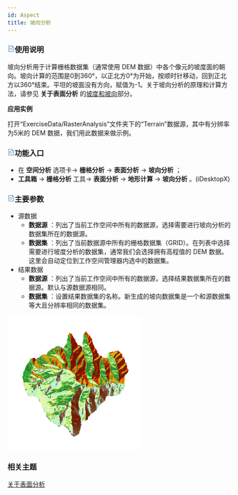 ```yaml
---
id: Aspect
title: 坡向分析
---
```

### ![](../../../img/read.gif)使用说明

坡向分析用于计算栅格数据集（通常使用 DEM
数据）中各个像元的坡度面的朝向。坡向计算的范围是0到360°，以正北方0°为开始，按顺时针移动，回到正北方以360°结束。平坦的坡面没有方向，赋值为-1。关于坡向分析的原理和计算方法，请参见
**关于表面分析** 的[坡度和坡向](AoubtSurfaceAnalyst)部分。

**应用实例**

打开“ExerciseData/RasterAnalysis”文件夹下的“Terrain”数据源，其中有分辨率为5米的 DEM 数据，我们用此数据来做示例。

### ![](../../img/read.gif)功能入口

  * 在 **空间分析** 选项卡-> **栅格分析** -> **表面分析** -> **坡向分析** ；
  * **工具箱** -> **栅格分析** 工具-> **表面分析** -> **地形计算** -> **坡向分析** 。(iDesktopX)

### ![](../../img/read.gif)主要参数

  * 源数据
    * **数据源** ：列出了当前工作空间中所有的数据源，选择需要进行坡向分析的数据集所在的数据源。
    * **数据集** ：列出了当前数据源中所有的栅格数据集（GRID）。在列表中选择需要进行坡度分析的数据集，通常我们会选择拥有高程值的 DEM 数据。这里会自动定位到工作空间管理器内选中的数据集。
  * 结果数据
    * **数据源** ：列出了当前工作空间中所有的数据源，选择结果数据集所在的数据源。默认与源数据源相同。
    * **数据集** ：设置结果数据集的名称。新生成的坡向数据集是一个和源数据集等大且分辨率相同的数据集。

![](img/AspecResultt.png)  
  
###  相关主题

[关于表面分析](AoubtSurfaceAnalyst)